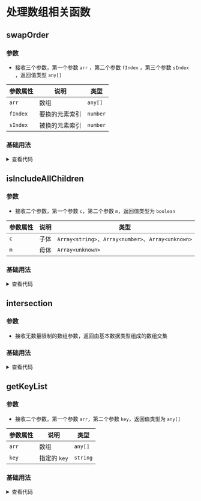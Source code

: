 <script setup>
import swapOrder from './swapOrder.vue'
import isIncludeAllChildren from './isIncludeAllChildren.vue'
import intersection from './intersection.vue'
import getKeyList from './getKeyList.vue'
</script>

# 处理数组相关函数

<ClientOnly>
  <description-popover :num="3" :tagNameList="['浏览器','Node']" />
</ClientOnly>

## swapOrder

<ClientOnly>
  <description :isShowIcon="false" description="数组中两个元素互换位置（内部使用 splice 会改变原数组）" /> 
</ClientOnly>

### 参数

- 接收三个参数，第一个参数 `arr` ，第二个参数 `fIndex` ，第三个参数 `sIndex` ，返回值类型 `any[]`

| **参数属性** | **说明**       | **类型** |
| ------------ | -------------- | -------- |
| `arr`        | 数组           | `any[]`  |
| `fIndex`     | 要换的元素索引 | `number` |
| `sIndex`     | 被换的元素索引 | `number` |

### 基础用法

<ClientOnly>
  <swapOrder />
</ClientOnly>
<details>

<summary>查看代码</summary>

<<< @/utils/array/swapOrder.vue

</details>

## isIncludeAllChildren

<ClientOnly>
  <description :isShowIcon="false" :gradientClass="'mb-2'" description="判断一个数组（这里简称为母体）中是否包含了另一个由基本数据类型组成的数组（这里简称为子体）中的全部元素" /> 
</ClientOnly>

### 参数

- 接收二个参数，第一个参数 `c`，第二个参数 `m`，返回值类型为 `boolean`

| **参数属性** | **说明** | **类型**                                           |
| ------------ | -------- | -------------------------------------------------- |
| `c`          | 子体     | `Array<string>`、`Array<number>`、`Array<unknown>` |
| `m`          | 母体     | `Array<unknown>`                                   |

### 基础用法

<ClientOnly>
  <isIncludeAllChildren />
</ClientOnly>
<details>

<summary>查看代码</summary>

<<< @/utils/array/isIncludeAllChildren.vue

</details>

## intersection

<ClientOnly>
  <description :isShowIcon="false" :gradientClass="'mb-2'" description="获取由基本数据类型组成的数组交集" /> 
</ClientOnly>

### 参数

- 接收无数量限制的数组参数，返回由基本数据类型组成的数组交集

### 基础用法

<ClientOnly>
  <intersection />
</ClientOnly>
<details>

<summary>查看代码</summary>

<<< @/utils/array/intersection.vue

</details>

## getKeyList

<ClientOnly>
  <description :isShowIcon="false" :gradientClass="'mb-2'" description="从数组中获取指定 `key` 组成的新数组，会去重也会去除不存在的值" /> 
</ClientOnly>

### 参数

- 接收二个参数，第一个参数 `arr`，第二个参数 `key`，返回值类型为 `any[]`

| **参数属性** | **说明**     | **类型** |
| ------------ | ------------ | -------- |
| `arr`        | 数组         | `any[]`  |
| `key`        | 指定的 `key` | `string` |

### 基础用法

<ClientOnly>
  <getKeyList />
</ClientOnly>
<details>

<summary>查看代码</summary>

<<< @/utils/array/getKeyList.vue

</details>
